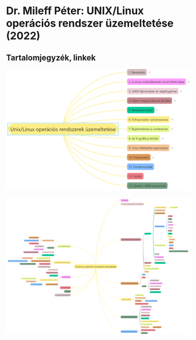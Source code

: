 # Dr. Mileff Péter: UNIX/Linux operációs rendszer üzemeltetése (2022)

## Tartalomjegyzék, linkek

![0](images/0.png)

![0_all](images/0_all.png)
